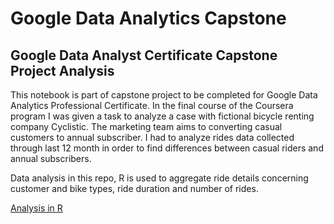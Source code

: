 # Google Data Analytics Capstone

## Google Data Analyst Certificate Capstone Project Analysis

This notebook is part of capstone project to be completed for Google Data Analytics Professional Certificate. In the final course of the Coursera program I was given a task to analyze a case with fictional bicycle renting company Cyclistic. The marketing team aims to converting casual customers to annual subscriber. I had to analyze rides data collected through last 12 month in order to find differences between casual riders and annual subscribers.

Data analysis in this repo, R is used to aggregate ride details concerning customer and bike types, ride duration and number of rides.

[Analysis in R]("https://github.com/jeffenyinnah/google_data_analytics_capstone/blob/main/capstone_analysis.R")

